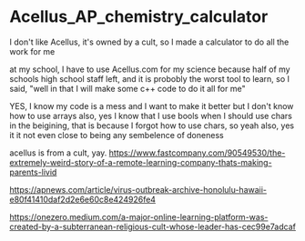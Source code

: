 # Acellus_AP_chemistry_calculator
I don't like Acellus, it's owned by a cult, so I made a calculator to do all the work for me

at my school, I have to use Acellus.com for my science because half of my schools high school staff left, and it is probobly the worst tool to learn, so I said, "well in that
I will make some c++ code to do it all for me"

YES, I know my code is a mess and I want to make it better but I don't know how to use arrays
also, yes I know that I use bools when I should use chars in the beigining, that is because I forgot how to use chars, so yeah
also, yes it it not even close to being any sembelence of doneness








acellus is from a cult, yay.
https://www.fastcompany.com/90549530/the-extremely-weird-story-of-a-remote-learning-company-thats-making-parents-livid

https://apnews.com/article/virus-outbreak-archive-honolulu-hawaii-e80f41410daf2d2e6e60c8e424926fe4

https://onezero.medium.com/a-major-online-learning-platform-was-created-by-a-subterranean-religious-cult-whose-leader-has-cec99e7adcaf
